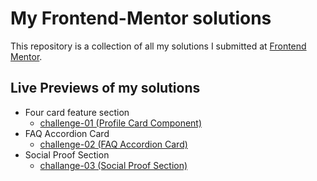 # My Frontend-Mentor solutions
This repository is a collection of all my solutions I submitted at [Frontend Mentor](https://frontendmentor.io).

## Live Previews of my solutions
 - Four card feature section
   - [challenge-01 (Profile  Card Component)](https://frontend-mentor-challanges-two.vercel.app/)
- FAQ Accordion Card
   - [challenge-02 (FAQ Accordion Card)](https://faq-accordion-card-four.vercel.app/)
- Social Proof Section
   - [challange-03 (Social Proof Section)](https://social-proof-section-two-mocha.vercel.app/)
 

